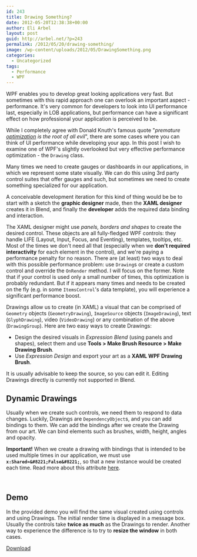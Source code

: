 ```yaml
---
id: 243
title: Drawing Something?
date: 2012-05-20T12:38:38+00:00
author: Eli Arbel
layout: post
guid: http://arbel.net/?p=243
permalink: /2012/05/20/drawing-something/
image: /wp-content/uploads/2012/05/DrawingSomething.png
categories:
  - Uncategorized
tags:
  - Performance
  - WPF
---
```

WPF enables you to develop great looking applications very fast. But sometimes with this rapid approach one can overlook an important aspect - performance. It's very common for developers to look into UI performance last, especially in LOB applications, but performance can have a significant effect on how professional your application is perceived to be.

While I completely agree with Donald Knuth's famous quote "_premature [optimization](http://en.wikipedia.org/wiki/Program_optimization)_ _is the root of all evil_", there are some cases where you can think of UI performance while developing your app. In this post I wish to examine one of WPF's slightly overlooked but very effective performance optimization - the `Drawing` class.

Many times we need to create gauges or dashboards in our applications, in which we represent some state visually. We can do this using 3rd party control suites that offer gauges and such, but sometimes we need to create something specialized for our application.

A conceivable development iteration for this kind of thing would be be to start with a sketch the **graphic designer** made, then the **XAML designer** creates it in Blend, and finally the **developer** adds the required data binding and interaction.

The XAML designer might use _panels, borders and shapes_ to create the desired control. These objects are all fully-fledged WPF controls: they handle LIFE (Layout, Input, Focus, and Eventing), templates, tooltips, etc. Most of the times we don't need all that (especially when we **don't required interactivity** for each element in the control), and we're paying a performance penalty for no reason. There are (at least) two ways to deal with this possible performance problem: use `Drawing`s or create a custom control and override the `OnRender` method. I will focus on the former. Note that if your control is used only a small number of times, this optimization is probably redundant. But if it appears many times and needs to be created on the fly (e.g. in some `ItemsControl`'s data template), you will experience a significant performance boost.

Drawings allow us to create (in XAML) a visual that can be comprised of `Geometry` objects (`GeometryDrawing`), `ImageSource` objects (`ImageDrawing`), text (`GlyphDrawing`), video (`VideoDrawing`) or any combination of the above (`DrawingGroup`). Here are two easy ways to create Drawings:

  * Design the desired visuals in _Expression Blend_ (using panels and shapes), select them and use **Tools > Make Brush Resource > Make Drawing Brush**.
  * Use _Expression Design_ and export your art as a **XAML WPF Drawing Brush**.

It is usually advisable to keep the source, so you can edit it. Editing Drawings directly is currently not supported in Blend.

## 

## Dynamic Drawings

Usually when we create such controls, we need them to respond to data changes. Luckily, Drawings are `DependencyObject`s, and you can add bindings to them. We can add the bindings after we create the Drawing from our art. We can bind elements such as brushes, width, height, angles and opacity.

**Important!** When we create a drawing with bindings that is intended to be used multiple times in our application, we must use **`x:Shared=&#8221;False&#8221;`**, so that a new instance would be created each time. Read more about this attribute [here](http://msdn.microsoft.com/en-us/library/aa970778.aspx).

&nbsp;

## Demo

In the provided demo you will find the same visual created using controls and using Drawings. The initial render time is displayed in a message box. Usually the controls take **twice as much** as the Drawings to render. Another way to experience the difference is to try to **resize the window** in both cases.

[Download](https://arbel.net/wp-content/uploads/2012/05/DrawingSomething1.zip)